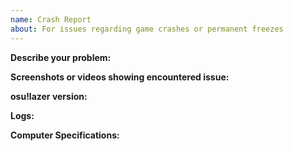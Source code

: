 ```yaml
---
name: Crash Report
about: For issues regarding game crashes or permanent freezes
---
```

**Describe your problem:** 

**Screenshots or videos showing encountered issue:** 

**osu!lazer version:** 

**Logs:** 

**Computer Specifications:** 
